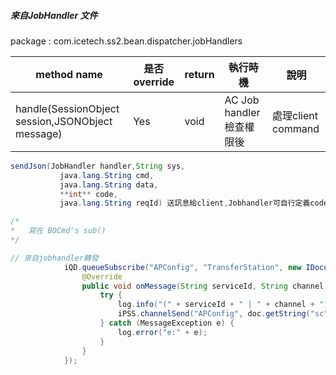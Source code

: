 ##### 來自JobHandler 文件

package : com.icetech.ss2.bean.dispatcher.jobHandlers

| method name                                      | 是否override | return | 執行時機                 | 說明               |
| ------------------------------------------------ | ------------ | ------ | ------------------------ | ------------------ |
| handle(SessionObject session,JSONObject message) | Yes          | void   | AC Job handler檢查權限後 | 處理client command |

``` java
sendJson(JobHandler handler,String sys,
           java.lang.String cmd,
           java.lang.String data,
           **int** code,
           java.lang.String reqId) 送訊息給client,Jobhandler可自行定義code值,來告知client命令執行的結果,其中負值代表錯誤,data請放json格式資料 若data來源為Document,建議使用DocumentHelper.toJson(doc)轉換成json字串,可避免Document.toJson()產生"numberlong"字


```











```java
/*
*	寫在 BOCmd's sub()
*/  

// 來自jobhandler轉發
            iQD.queueSubscribe("APConfig", "TransferStation", new IDocumentCallback() {
                @Override
                public void onMessage(String serviceId, String channel, Document doc) {
                    try {
                        log.info("(" + serviceId + " | " + channel + ")" + DocumentHelper.toJson(doc));
                        iPSS.channelSend("APConfig", doc.getString("sc"), doc.getString("msg"));
                    } catch (MessageException e) {
                        log.error("e:" + e);
                    }
                }
            });

```

